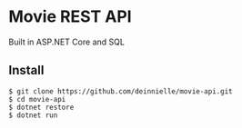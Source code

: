 # Movie REST API
Built in ASP.NET Core and SQL

## Install
```
$ git clone https://github.com/deinnielle/movie-api.git
$ cd movie-api
$ dotnet restore
$ dotnet run
```
